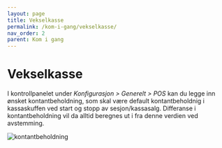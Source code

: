 ```yaml
---
layout: page
title: Vekselkasse
permalink: /kom-i-gang/vekselkasse/
nav_order: 2
parent: Kom i gang
---
```


# Vekselkasse 

I kontrollpanelet under _Konfigurasjon > Generelt > POS_ kan du legge inn ønsket kontantbeholdning, som skal være default kontantbeholdnig i kassaskuffen ved start og stopp av sesjon/kassasalg. Differanse i kontantbeholdning vil da alltid beregnes ut i fra denne verdien ved avstemming.

![kontantbeholdning](/pos-doc/assets/images/kontantbeholdning.jpg)

